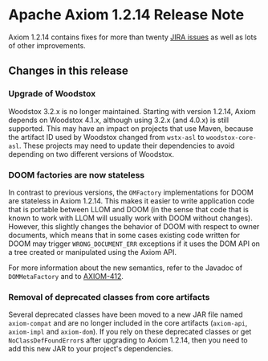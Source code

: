 Apache Axiom 1.2.14 Release Note
================================

Axiom 1.2.14 contains fixes for more than twenty [JIRA issues][1] as well as lots of other
improvements.

Changes in this release
-----------------------

### Upgrade of Woodstox

Woodstox 3.2.x is no longer maintained. Starting with version 1.2.14, Axiom depends on Woodstox
4.1.x, although using 3.2.x (and 4.0.x) is still supported. This may have an impact on projects that
use Maven, because the artifact ID used by Woodstox changed from `wstx-asl` to `woodstox-core-asl`.
These projects may need to update their dependencies to avoid depending on two different versions of
Woodstox.

### DOOM factories are now stateless

In contrast to previous versions, the `OMFactory` implementations for DOOM are stateless in Axiom
1.2.14. This makes it easier to write application code that is portable between LLOM and DOOM (in
the sense that code that is known to work with LLOM will usually work with DOOM without changes).
However, this slightly changes the behavior of DOOM with respect to owner documents, which means
that in some cases existing code written for DOOM may trigger `WRONG_DOCUMENT_ERR` exceptions if it
uses the DOM API on a tree created or manipulated using the Axiom API.

For more information about the new semantics, refer to the Javadoc of `DOMMetaFactory` and to
[AXIOM-412][2].

### Removal of deprecated classes from core artifacts

Several deprecated classes have been moved to a new JAR file named `axiom-compat` and are no longer
included in the core artifacts (`axiom-api`, `axiom-impl` and `axiom-dom`). If you rely on these
deprecated classes or get `NoClassDefFoundError`s after upgrading to Axiom 1.2.14, then you need to
add this new JAR to your project's dependencies.

[1]: http://s.apache.org/axiom-changes-1.2.14
[2]: https://issues.apache.org/jira/browse/AXIOM-412
